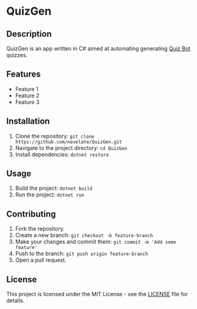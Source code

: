 # QuizGen

## Description
QuizGen is an app written in C# aimed at automating generating [Quiz Bot](https://t.me/QuizBot) quizzes.

## Features
- Feature 1
- Feature 2
- Feature 3

## Installation
1. Clone the repository: `git clone https://github.com/nevelate/QuizGen.git`
2. Navigate to the project directory: `cd QuizGen`
3. Install dependencies: `dotnet restore`

## Usage
1. Build the project: `dotnet build`
2. Run the project: `dotnet run`

## Contributing
1. Fork the repository.
2. Create a new branch: `git checkout -b feature-branch`
3. Make your changes and commit them: `git commit -m 'Add some feature'`
4. Push to the branch: `git push origin feature-branch`
5. Open a pull request.

## License
This project is licensed under the MIT License - see the [LICENSE](LICENSE) file for details.
